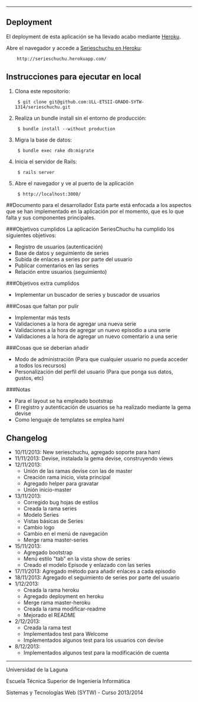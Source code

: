 
---------

Deployment
----------
El deployment de esta aplicación se ha llevado acabo mediante [Heroku](https://www.heroku.com/).

Abre el navegador y accede a [Serieschuchu en Heroku](http://serieschuchu.herokuapp.com/):

        http://serieschuchu.herokuapp.com/

Instrucciones para ejecutar en local
------------------------------------
1. Clona este repositorio:

        $ git clone git@github.com:ULL-ETSII-GRADO-SYTW-1314/serieschuchu.git

2. Realiza un bundle install sin el entorno de producción:

        $ bundle install --without production

3. Migra la base de datos:

        $ bundle exec rake db:migrate

4. Inicia el servidor de Rails:

        $ rails server

5. Abre el navegador y ve al puerto de la aplicación

        $ http://localhost:3000/

##Documento para el desarrollador
Esta parte está enfocada a los aspectos que se han implementado en la aplicación por el momento, que es lo que falta y sus componentes principales.

###Objetivos cumplidos
La aplicación SeriesChuchu ha cumplido los siguientes objetivos:
* Registro de usuarios (autenticación)
* Base de datos y seguimiento de series
* Subida de enlaces a series por parte del usuario
* Publicar comentarios en las series
* Relación entre usuarios (seguimiento)

###Objetivos extra cumplidos
* Implementar un buscador de series y buscador de usuarios

###Cosas que faltan por pulir
* Implementar más tests
* Validaciones a la hora de agregar una nueva serie
* Validaciones a la hora de agregar un nuevo episodio a una serie
* Validaciones a la hora de agregar un nuevo comentario a una serie

###Cosas que se deberían añadir
* Modo de administración (Para que cualquier usuario no pueda acceder a todos los recursos)
* Personalización del perfil del usuario (Para que ponga sus datos, gustos, etc)

###Notas
* Para el layout se ha empleado bootstrap
* El registro y autenticación de usuarios se ha realizado mediante la gema devise
* Como lenguaje de templates se emplea haml

Changelog
---------
* 10/11/2013: New serieschuchu, agregado soporte para haml
* 11/11/2013: Devise, instalada la gema devise, construyendo views
* 12/11/2013: 
	* Unión de las ramas devise con las de master
	* Creación rama inicio, vista principal
	* Agregado helper para gravatar
	* Unión inicio-master
* 13/11/2013:
	* Corregido bug hojas de estilos
	* Creada la rama series
	* Modelo Series
	* Vistas básicas de Series
	* Cambio logo
	* Cambio en el menú de navegación
	* Merge rama master-series
* 15/11/2013:
	* Agregado bootstrap
	* Menú estilo "tab" en la vista show de series
	* Creado el modelo Episode y enlazado con las series
* 17/11/2013: Agregado método para añadir enlaces a cada episodio
* 18/11/2013: Agregado el seguimiento de series por parte del usuario
* 1/12/2013:
	* Creada la rama heroku
	* Agregado deployment en heroku
	* Merge rama master-heroku
	* Creada la rama modificar-readme
	* Mejorado el README
* 2/12/2013:
  * Creada la rama test
  * Implementados test para Welcome
  * Implementados algunos test para los usuarios con devise
* 8/12/2013:
  * Implementados algunos test para la modificación de cuenta

--------------------------------

Universidad de la Laguna

Escuela Técnica Superior de Ingeniería Informática

Sistemas y Tecnologías Web (SYTW) - Curso 2013/2014
